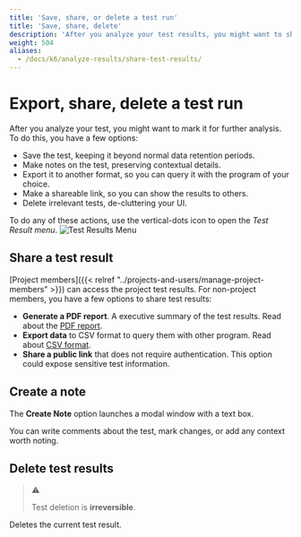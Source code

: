 ```yaml
---
title: 'Save, share, or delete a test run'
title: 'Save, share, delete'
description: 'After you analyze your test results, you might want to share them with other users involved in the testing'
weight: 504
aliases:
  - /docs/k6/analyze-results/share-test-results/
---
```


# Export, share, delete a test run

After you analyze your test, you might want to mark it for further analysis.
To do this, you have a few options:
- Save the test, keeping it beyond normal data retention periods.
- Make notes on the test, preserving contextual details.
- Export it to another format, so you can query it with the program of your choice.
- Make a shareable link, so you can show the results to others.
- Delete irrelevant tests, de-cluttering your UI.

To do any of these actions, use the vertical-dots icon to open the *Test Result menu*.
![Test Results Menu](/media/docs/k6/test-results-menu.png)

## Share a test result

[Project members]({{< relref "../projects-and-users/manage-project-members" >}}) can access the project test results. For non-project members, you have a few options to share test results:

- **Generate a PDF report**. A executive summary of the test results. Read about the [PDF report](https://k6.io/docs/cloud/analyzing-results/result-export/#generate-a-pdf-report).
- **Export data** to CSV format to query them with other program. Read about [CSV format](https://k6.io/docs/cloud/analyzing-results/result-export/#export-as-csv).
- **Share a public link** that does not require authentication. This option could expose sensitive test information.

## Create a note

The **Create Note** option launches a modal window with a text box.

You can write comments about the test, mark changes, or add any context worth noting.

## Delete test results

> ⚠
>
> Test deletion is **irreversible**.

Deletes the current test result.

